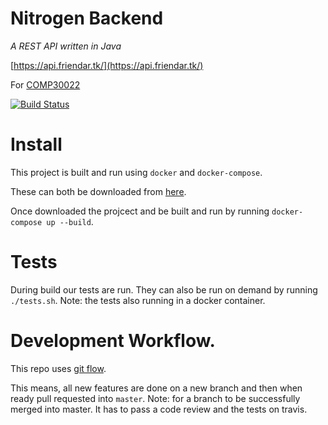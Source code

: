 # Nitrogen Backend

_A REST API written in Java_

[https://api.friendar.tk/](https://api.friendar.tk/)

For [COMP30022](https://handbook.unimelb.edu.au/2017/subjects/comp30022/)

[![Build Status](https://travis-ci.com/COMP30022/Nitrogen-BackEnd.svg?token=p8yLcFuVj6kMWC4pZF7s&branch=master)](https://travis-ci.com/COMP30022/Nitrogen-BackEnd)


# Install

This project is built and run using `docker` and `docker-compose`.

These can both be downloaded from [here](https://docker.com). 

Once downloaded the projcect and be built and run by running `docker-compose up --build`.


# Tests

During build our tests are run.
They can also be run on demand by running `./tests.sh`. Note: the tests also running in a docker container.

# Development Workflow.

This repo uses [git flow](http://nvie.com/posts/a-successful-git-branching-model/).

This means, all new features are done on a new branch and then when ready pull requested into `master`. 
Note: for a branch to be successfully merged into master. It has to pass a code review and the tests on travis.

